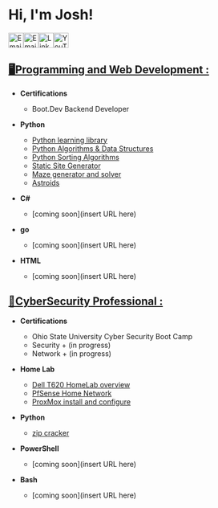 <h1>Hi, I'm Josh! </h1>

<a href="https://koobytes.com" title="Portfolio"><img alt="Email"  src="https://img.shields.io/badge/website-f59042?style=for-the-badge&logo=About.me&logoColor=white" height="30" align="center"/></a><a href="mailto:joshkoo1988@gmail.com" title="Email"><img alt="Email" src="https://img.shields.io/badge/Gmail-D14836?style=for-the-badge&logo=gmail&logoColor=white" height="30" align="center"/></a><a href="https://www.linkedin.com/in/joshkoo/"><img  alt="LinkedIn" title="LinkedIn" src="https://img.shields.io/static/v1?message=LinkedIn&logo=linkedin&label=&color=0077B5&logoColor=white&labelColor=&style=for-the-badge" height="30" align="center" /></a><a href="https://www.youtube.com/@koobytes"><img alt="YouTube" title="YouTube" src="https://img.shields.io/static/v1?message=YouTube&logo=youtube&label=&color=880000&logoColor=white&labelColor=&style=for-the-badge" height="30" align="center" /></a>



<h2><a href="https://github.com/joshkoo1988/Programming-and-Web-Development">🖥️Programming and Web Development : </a> </h2>

- <b>Certifications</b>
  - Boot.Dev Backend Developer

- <b>Python</b>
  - [Python learning library](https://github.com/joshkoo1988/Python-Learning)
  - [Python Algorithms & Data Structures](https://github.com/joshkoo1988/Python-Algorithms-and-Data-Structures)
  - [Python Sorting Algorithms](https://github.com/joshkoo1988/PythonSortingAlgorithms)
  - [Static Site Generator](https://github.com/joshkoo1988/Static_Site_Generator)
  - [Maze generator and solver](https://github.com/joshkoo1988/maze_solver)
  - [Astroids](https://github.com/joshkoo1988/astroids)
    
- <b>C#</b>
  - [coming soon](insert URL here)
    
- <b>go</b>
  - [coming soon](insert URL here)
    
- <b>HTML</b>
  - [coming soon](insert URL here) 

<h2><a href="https://github.com/joshkoo1988/CyberSecurity">🔐CyberSecurity Professional : </a> </h2>

- <b>Certifications</b>
  - Ohio State University Cyber Security Boot Camp
  - Security + (in progress)
  - Network + (in progress)

- <b>Home Lab</b>
  - [Dell T620 HomeLab overview](https://github.com/joshkoo1988/HomeLab)
  - [PfSense Home Network](https://github.com/joshkoo1988/PfSense-firewall)
  - [ProxMox install and configure](https://github.com/joshkoo1988/ProxMox/)
    
- <b>Python</b>
  - [zip cracker](https://github.com/joshkoo1988/zip-cracker)
 
- <b>PowerShell</b>
  - [coming soon](insert URL here)

- <b>Bash</b>
   - [coming soon](insert URL here)

  
